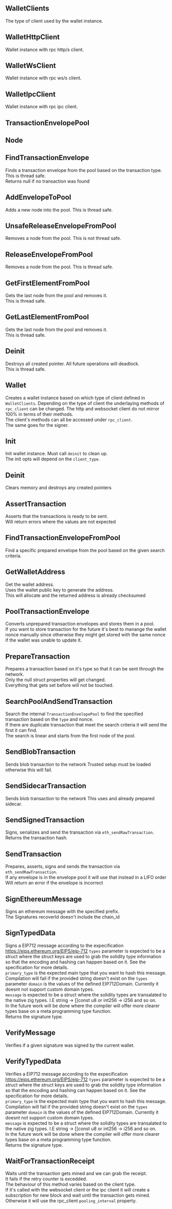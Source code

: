 ## WalletClients
The type of client used by the wallet instance.

## WalletHttpClient
Wallet instance with rpc http/s client.

## WalletWsClient
Wallet instance with rpc ws/s client.

## WalletIpcClient
Wallet instance with rpc ipc client.

## TransactionEnvelopePool

## Node

## FindTransactionEnvelope
Finds a transaction envelope from the pool based on the
transaction type. This is thread safe.\
Returns null if no transaction was found

## AddEnvelopeToPool
Adds a new node into the pool. This is thread safe.

## UnsafeReleaseEnvelopeFromPool
Removes a node from the pool. This is not thread safe.

## ReleaseEnvelopeFromPool
Removes a node from the pool. This is thread safe.

## GetFirstElementFromPool
Gets the last node from the pool and removes it.\
This is thread safe.

## GetLastElementFromPool
Gets the last node from the pool and removes it.\
This is thread safe.

## Deinit
Destroys all created pointer. All future operations will deadlock.\
This is thread safe.

## Wallet
Creates a wallet instance based on which type of client defined in
`WalletClients`. Depending on the type of client the underlaying methods
of `rpc_client` can be changed. The http and websocket client do not
mirror 100% in terms of their methods.\
The client's methods can all be accessed under `rpc_client`.\
The same goes for the signer.

## Init
Init wallet instance. Must call `deinit` to clean up.\
The init opts will depend on the `client_type`.

## Deinit
Clears memory and destroys any created pointers

## AssertTransaction
Asserts that the transactions is ready to be sent.\
Will return errors where the values are not expected

## FindTransactionEnvelopeFromPool
Find a specific prepared envelope from the pool based on the given search criteria.

## GetWalletAddress
Get the wallet address.\
Uses the wallet public key to generate the address.\
This will allocate and the returned address is already checksumed

## PoolTransactionEnvelope
Converts unprepared transaction envelopes and stores them in a pool.\
If you want to store transaction for the future it's best to manange
the wallet nonce manually since otherwise they might get stored with
the same nonce if the wallet was unable to update it.

## PrepareTransaction
Prepares a transaction based on it's type so that it can be sent through the network.\
Only the null struct properties will get changed.\
Everything that gets set before will not be touched.

## SearchPoolAndSendTransaction
Search the internal `TransactionEnvelopePool` to find the specified transaction based on the `type` and nonce.\
If there are duplicate transaction that meet the search criteria it will send the first it can find.\
The search is linear and starts from the first node of the pool.

## SendBlobTransaction
Sends blob transaction to the network
Trusted setup must be loaded otherwise this will fail.

## SendSidecarTransaction
Sends blob transaction to the network
This uses and already prepared sidecar.

## SendSignedTransaction
Signs, serializes and send the transaction via `eth_sendRawTransaction`.\
Returns the transaction hash.

## SendTransaction
Prepares, asserts, signs and sends the transaction via `eth_sendRawTransaction`.\
If any envelope is in the envelope pool it will use that instead in a LIFO order
Will return an error if the envelope is incorrect

## SignEthereumMessage
Signs an ethereum message with the specified prefix.\
The Signatures recoverId doesn't include the chain_id

## SignTypedData
Signs a EIP712 message according to the expecification
https://eips.ethereum.org/EIPS/eip-712
`types` parameter is expected to be a struct where the struct
keys are used to grab the solidity type information so that the
encoding and hashing can happen based on it. See the specification
for more details.\
`primary_type` is the expected main type that you want to hash this message.\
Compilation will fail if the provided string doesn't exist on the `types` parameter
`domain` is the values of the defined EIP712Domain. Currently it doesnt not support custom
domain types.\
`message` is expected to be a struct where the solidity types are transalated to the native
zig types. I.E string -> []const u8 or int256 -> i256 and so on.\
In the future work will be done where the compiler will offer more clearer types
base on a meta programming type function.\
Returns the signature type.

## VerifyMessage
Verifies if a given signature was signed by the current wallet.

## VerifyTypedData
Verifies a EIP712 message according to the expecification
https://eips.ethereum.org/EIPS/eip-712
`types` parameter is expected to be a struct where the struct
keys are used to grab the solidity type information so that the
encoding and hashing can happen based on it. See the specification
for more details.\
`primary_type` is the expected main type that you want to hash this message.\
Compilation will fail if the provided string doesn't exist on the `types` parameter
`domain` is the values of the defined EIP712Domain. Currently it doesnt not support custom
domain types.\
`message` is expected to be a struct where the solidity types are transalated to the native
zig types. I.E string -> []const u8 or int256 -> i256 and so on.\
In the future work will be done where the compiler will offer more clearer types
base on a meta programming type function.\
Returns the signature type.

## WaitForTransactionReceipt
Waits until the transaction gets mined and we can grab the receipt.\
It fails if the retry counter is excedded.\
The behaviour of this method varies based on the client type.\
If it's called with the websocket client or the ipc client it will create a subscription for new block and wait
until the transaction gets mined. Otherwise it will use the rpc_client `pooling_interval` property.

